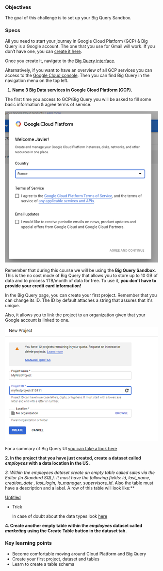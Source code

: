 ### Objectives

The goal of this challenge is to set up your Big Query Sandbox.

### Specs

All you need to start your journey in Google Cloud Platform (GCP) & Big Query is a Google account. The one that you use for Gmail will work. If you don’t have one, you can [create it here](https://accounts.google.com/signup/).

Once you create it, navigate to the [Big Query interface](https://console.cloud.google.com/bigquery).

Alternatively, if you want to have an overview of all GCP services you can access to the [Google Cloud console](https://console.cloud.google.com/). Then you can find Big Query in the navigation menu on the top left.

1. **Name 3 Big Data services in Google Cloud Platform (GCP).**

The first time you access to GCP/Big Query you will be asked to fill some basic information & agree terms of service.

![assets/welcome.png](assets/welcome.png)

Remember that during this course we will be using the **Big Query Sandbox**. This is the no cost mode of Big Query that allows you to store up to 10 GB of data and to process 1TB/month of data for free. To use it, **you don’t have to provide your credit card information!**

In the Big Query page, you can create your first project. Remember that you can change its ID. The ID by default attaches a string that assures that it's unique. 

Also, it allows you to link the project to an organization given that your Google account is linked to one. 

![assets/firstproject.png](assets/firstproject.png)

For a summary of Big Query UI [you can take a look here](https://cloud.google.com/bigquery/docs/bigquery-web-ui)

**2. In the  project that you have just created, create a dataset called *employees* with a data location in the US.**

**3. Within the *employees* dataset create an empty table called *sales* via the Editor (in Standard SQL). It must have the following fields*: id, last_name, creation_date , last_login, is_manager, supervisors_id*. Also the table must have a description and a label. A row of this table will look like:**

[Untitled](https://www.notion.so/78e30601b83e4e8fa5bbf94da91daf31)

- Trick

    In case of doubt about the data types look [here](https://cloud.google.com/bigquery/docs/reference/standard-sql/data-types)

**4. Create another empty table within the *employees* dataset called *marketing* using the Create Table button in the dataset tab.**

### Key learning points

- Become comfortable moving around Cloud Platform and Big Query
- Create your first project, dataset and tables
- Learn to create a table schema
